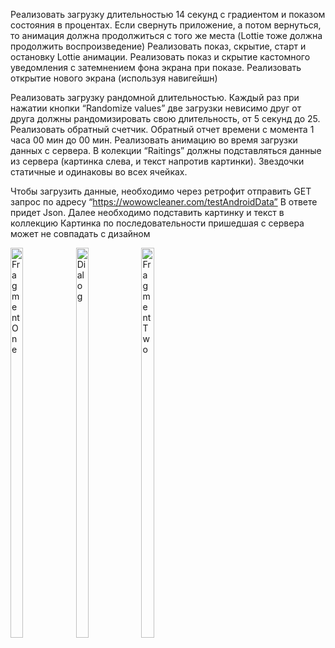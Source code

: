 Реализовать загрузку длительностью 14 секунд с градиентом и показом состояния в процентах. Если свернуть приложение, а потом вернуться, то анимация должна продолжиться с того же места (Lottie тоже должна продолжить воспроизведение)
Реализовать показ, скрытие, старт и остановку Lottie анимации.
Реализовать показ и скрытие кастомного уведомления с затемнением фона экрана при показе.
Реализовать открытие нового экрана (используя навигейшн)

 Реализовать загрузку рандомной длительностью. Каждый раз при нажатии кнопки “Randomize values” две загрузки невисимо друг от друга должны рандомизировать свою длительность, от 5 секунд до 25.
Реализовать обратный счетчик. Обратный отчет времени с момента 1 часа 00 мин до 00 мин.
Реализовать анимацию во время загрузки данных с сервера.
В колекции “Raitings” должны подставляться данные из сервера (картинка слева, и текст напротив картинки). Звездочки статичные и одинаковы во всех ячейках.

Чтобы загрузить данные, необходимо через ретрофит отправить GET запрос по адресу 
“https://wowowcleaner.com/testAndroidData”
В ответе придет Json.
Далее необходимо подставить картинку и текст в коллекцию
Картинка по последовательности пришедшая с сервера может не совпадать с дизайном

<image alt="Fragment One"
	title="Fragment One" width="20%" height="40%"  src="/image/2.png">
 <image alt="Dialog"
	title="Dialog" width="20%" height="40%"  src="/image/3.png">
 <image alt="Fragment Two"
	title="Fragment Two" width="20%" height="40%"  src="/image/4.png">
   
